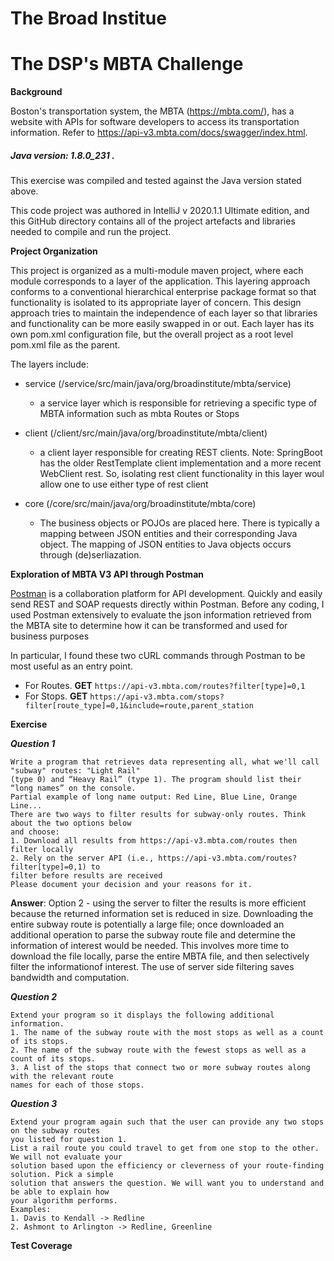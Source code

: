 # The Broad Institue

# The DSP's MBTA Challenge

**Background**

Boston's transportation system, the MBTA (https://mbta.com/), has a website with APIs for software developers to access its transportation information. Refer to
   https://api-v3.mbta.com/docs/swagger/index.html.
   
##### Java version:  1.8.0_231 . 

  This exercise was compiled and tested against the Java version stated above.

This code project was authored in IntelliJ v 2020.1.1 Ultimate edition, and this GitHub directory contains all of the project artefacts and libraries needed to compile and run the project.

**Project Organization**

This project is organized as a multi-module maven project, where each module corresponds
to a layer of the application.  This layering approach conforms to a conventional hierarchical enterprise package format so that
functionality is isolated to its appropriate layer of concern. This design approach tries to maintain the independence of each layer
so that libraries and functionality can be more easily swapped in or out. Each layer has its own pom.xml configuration file,
but the overall project as a root level pom.xml file as the parent.

The layers include:
- service (/service/src/main/java/org/broadinstitute/mbta/service)
    - a service layer which is responsible for retrieving a specific type of MBTA information such as mbta Routes or Stops
- client (/client/src/main/java/org/broadinstitute/mbta/client)
    - a client layer responsible for creating REST clients.  Note: SpringBoot has the 
    older RestTemplate client implementation and a more recent WebClient rest. So, isolating
    rest client functionality in this layer woul allow one to use either type of rest client 
    
- core (/core/src/main/java/org/broadinstitute/mbta/core)
    - The business objects or POJOs are placed here. There is typically a mapping between JSON entities and
    their corresponding Java object. The mapping of JSON entities to Java objects occurs through (de)serliazation.

**Exploration of MBTA V3 API through Postman**

[Postman](https://www.postman.com/) is a collaboration platform for API development. Quickly and easily send REST and SOAP  requests directly within Postman. Before any coding,
I used Postman extensively to evaluate the json information retrieved from the MBTA site to determine how it can be transformed and used for business purposes

In particular, I found these two cURL commands through Postman to be most useful as an entry point.
- For Routes. **GET** `https://api-v3.mbta.com/routes?filter[type]=0,1`
- For Stops. **GET** `https://api-v3.mbta.com/stops?filter[route_type]=0,1&include=route,parent_station`


**Exercise**

***Question 1***

``` 
Write a program that retrieves data representing all, what we'll call "subway" routes: "Light Rail"
(type 0) and “Heavy Rail” (type 1). The program should list their “long names” on the console.
Partial example of long name output: Red Line, Blue Line, Orange Line...
There are two ways to filter results for subway-only routes. Think about the two options below
and choose:
1. Download all results from https://api-v3.mbta.com/routes then filter locally
2. Rely on the server API (i.e., https://api-v3.mbta.com/routes?filter[type]=0,1) to
filter before results are received
Please document your decision and your reasons for it.
``` 
**Answer**: Option 2 - using the server to filter the results is more efficient because the returned information set 
is reduced in size. Downloading the entire subway route is potentially a large file; once downloaded an additional 
operation to parse the subway route file and determine the information of interest would be needed. This involves more time 
to download the file locally, parse the entire MBTA file, and then selectively filter the informationof interest.
The use of server side filtering saves bandwidth and computation.

***Question 2***

```
Extend your program so it displays the following additional information.
1. The name of the subway route with the most stops as well as a count of its stops.
2. The name of the subway route with the fewest stops as well as a count of its stops.
3. A list of the stops that connect two or more subway routes along with the relevant route
names for each of those stops.
```

***Question 3***

```
Extend your program again such that the user can provide any two stops on the subway routes
you listed for question 1.
List a rail route you could travel to get from one stop to the other. We will not evaluate your
solution based upon the efficiency or cleverness of your route-finding solution. Pick a simple
solution that answers the question. We will want you to understand and be able to explain how
your algorithm performs.
Examples:
1. Davis to Kendall -> Redline
2. Ashmont to Arlington -> Redline, Greenline
```

**Test Coverage**
